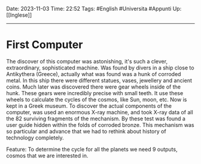 Date: 2023-11-03
Time: 22:52
Tags: #English #Universita #Appunti 
Up: [[Inglese]]

---
# First Computer

The discover of this computer was astonishing, it's such a clever, extraordinary, sophisticated machine. Was found by divers in a ship close to Antikythera (Greece), actually what was found was a hunk of corroded metal. In this ship there were different statues, vases, jewellery and ancient coins. Much later was discovered there were gear wheels inside of the hunk. These gears were incredibly precise with small teeth. It use these wheels to calculate the cycles of the cosmos, like Sun, moon, etc. Now is kept in a Greek museum.
To discover the actual components of the computer, was used an enormous X-ray machine, and took X-ray data of all the 82 surviving fragments of the mechanism. By these test was found a user guide hidden within the folds of corroded bronze. 
This mechanism was so particular and advance that we had to rethink about history of technology completely. 

Feature:
To determine the cycle for all the planets we need 9 outputs, cosmos that we are interested in.